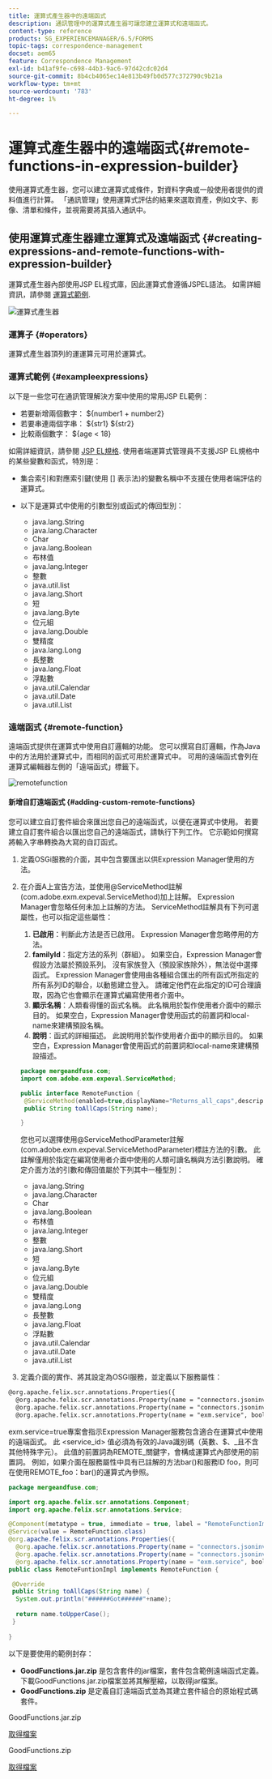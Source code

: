```yaml
---
title: 運算式產生器中的遠端函式
description: 通訊管理中的運算式產生器可讓您建立運算式和遠端函式。
content-type: reference
products: SG_EXPERIENCEMANAGER/6.5/FORMS
topic-tags: correspondence-management
docset: aem65
feature: Correspondence Management
exl-id: b41af9fe-c698-44b3-9ac6-97d42cdc02d4
source-git-commit: 8b4cb4065ec14e813b49fb0d577c372790c9b21a
workflow-type: tm+mt
source-wordcount: '783'
ht-degree: 1%

---
```


# 運算式產生器中的遠端函式{#remote-functions-in-expression-builder}

使用運算式產生器，您可以建立運算式或條件，對資料字典或一般使用者提供的資料值進行計算。 「通訊管理」使用運算式評估的結果來選取資產，例如文字、影像、清單和條件，並視需要將其插入通訊中。

## 使用運算式產生器建立運算式及遠端函式 {#creating-expressions-and-remote-functions-with-expression-builder}

運算式產生器內部使用JSP EL程式庫，因此運算式會遵循JSPEL語法。 如需詳細資訊，請參閱 [運算式範例](#exampleexpressions).

![運算式產生器](assets/expressionbuilder.png)

### 運算子 {#operators}

運算式產生器頂列的運運算元可用於運算式。

### 運算式範例 {#exampleexpressions}

以下是一些您可在通訊管理解決方案中使用的常用JSP EL範例：

* 若要新增兩個數字： ${number1 + number2}
* 若要串連兩個字串： ${str1} ${str2}
* 比較兩個數字： ${age &lt; 18}

如需詳細資訊，請參閱 [JSP EL規格](https://download.oracle.com/otn-pub/jcp/jsp-2.1-fr-spec-oth-JSpec/jsp-2_1-fr-spec-el.pdf). 使用者端運算式管理員不支援JSP EL規格中的某些變數和函式，特別是：

* 集合索引和對應索引鍵(使用 [] 表示法)的變數名稱中不支援在使用者端評估的運算式。
* 以下是運算式中使用的引數型別或函式的傳回型別：

   * java.lang.String
   * java.lang.Character
   * Char
   * java.lang.Boolean
   * 布林值
   * java.lang.Integer
   * 整數
   * java.util.list
   * java.lang.Short
   * 短
   * java.lang.Byte
   * 位元組
   * java.lang.Double
   * 雙精度
   * java.lang.Long
   * 長整數
   * java.lang.Float
   * 浮點數
   * java.util.Calendar
   * java.util.Date
   * java.util.List

### 遠端函式 {#remote-function}

遠端函式提供在運算式中使用自訂邏輯的功能。 您可以撰寫自訂邏輯，作為Java中的方法用於運算式中，而相同的函式可用於運算式中。 可用的遠端函式會列在運算式編輯器左側的「遠端函式」標籤下。

![remotefunction](assets/remotefunction.png)

#### 新增自訂遠端函式 {#adding-custom-remote-functions}

您可以建立自訂套件組合來匯出您自己的遠端函式，以便在運算式中使用。 若要建立自訂套件組合以匯出您自己的遠端函式，請執行下列工作。 它示範如何撰寫將輸入字串轉換為大寫的自訂函式。

1. 定義OSGi服務的介面，其中包含要匯出以供Expression Manager使用的方法。
1. 在介面A上宣告方法，並使用@ServiceMethod註解(com.adobe.exm.expeval.ServiceMethod)加上註解。 Expression Manager會忽略任何未加上註解的方法。 ServiceMethod註解具有下列可選屬性，也可以指定這些屬性：

   1. **已啟用**：判斷此方法是否已啟用。 Expression Manager會忽略停用的方法。
   1. **familyId**：指定方法的系列（群組）。 如果空白，Expression Manager會假設方法屬於預設系列。 沒有家族登入（預設家族除外），無法從中選擇函式。 Expression Manager會使用由各種組合匯出的所有函式所指定的所有系列ID的聯合，以動態建立登入。 請確定他們在此指定的ID可合理讀取，因為它也會顯示在運算式編寫使用者介面中。
   1. **顯示名稱**：人類看得懂的函式名稱。 此名稱用於製作使用者介面中的顯示目的。 如果空白，Expression Manager會使用函式的前置詞和local-name來建構預設名稱。
   1. **說明**：函式的詳細描述。 此說明用於製作使用者介面中的顯示目的。 如果空白，Expression Manager會使用函式的前置詞和local-name來建構預設描述。

   ```java
   package mergeandfuse.com;
   import com.adobe.exm.expeval.ServiceMethod;
   
   public interface RemoteFunction {
    @ServiceMethod(enabled=true,displayName="Returns_all_caps",description="Function to convert to all CAPS", familyId="remote")
    public String toAllCaps(String name);
   
   }
   ```

   您也可以選擇使用@ServiceMethodParameter註解(com.adobe.exm.expeval.ServiceMethodParameter)標註方法的引數。 此註解僅用於指定在編寫使用者介面中使用的人類可讀名稱與方法引數說明。 確定介面方法的引數和傳回值屬於下列其中一種型別：

   * java.lang.String
   * java.lang.Character
   * Char
   * java.lang.Boolean
   * 布林值
   * java.lang.Integer
   * 整數
   * java.lang.Short
   * 短
   * java.lang.Byte
   * 位元組
   * java.lang.Double
   * 雙精度
   * java.lang.Long
   * 長整數
   * java.lang.Float
   * 浮點數
   * java.util.Calendar
   * java.util.Date
   * java.util.List

1. 定義介面的實作、將其設定為OSGI服務，並定義以下服務屬性：

```jsp
@org.apache.felix.scr.annotations.Properties({
  @org.apache.felix.scr.annotations.Property(name = "connectors.jsoninvoker", boolValue = true),
  @org.apache.felix.scr.annotations.Property(name = "connectors.jsoninvoker.alias", value = "<service_id>"),
  @org.apache.felix.scr.annotations.Property(name = "exm.service", boolValue = true)})
```

exm.service=true專案會指示Expression Manager服務包含適合在運算式中使用的遠端函式。 此 &lt;service_id> 值必須為有效的Java識別碼（英數、$、_且不含其他特殊字元）。 此值的前置詞為REMOTE_關鍵字，會構成運算式內部使用的前置詞。 例如，如果介面在服務屬性中具有已註解的方法bar()和服務ID foo，則可在使用REMOTE_foo：bar()的運算式內參照。

```java
package mergeandfuse.com;

import org.apache.felix.scr.annotations.Component;
import org.apache.felix.scr.annotations.Service;

@Component(metatype = true, immediate = true, label = "RemoteFunctionImpl")
@Service(value = RemoteFunction.class)
@org.apache.felix.scr.annotations.Properties({
  @org.apache.felix.scr.annotations.Property(name = "connectors.jsoninvoker", boolValue = true),
  @org.apache.felix.scr.annotations.Property(name = "connectors.jsoninvoker.alias", value = "test1"),
  @org.apache.felix.scr.annotations.Property(name = "exm.service", boolValue = true)})
public class RemoteFuntionImpl implements RemoteFunction {

 @Override
 public String toAllCaps(String name) {
  System.out.println("######Got######"+name);
  
  return name.toUpperCase();
 }
 
}
```

以下是要使用的範例封存：

* **GoodFunctions.jar.zip** 是包含套件的jar檔案，套件包含範例遠端函式定義。 下載GoodFunctions.jar.zip檔案並將其解壓縮，以取得jar檔案。
* **GoodFunctions.zip** 是定義自訂遠端函式並為其建立套件組合的原始程式碼套件。

GoodFunctions.jar.zip

[取得檔案](assets/goodfunctions.jar.zip)

GoodFunctions.zip

[取得檔案](assets/goodfunctions.zip)
